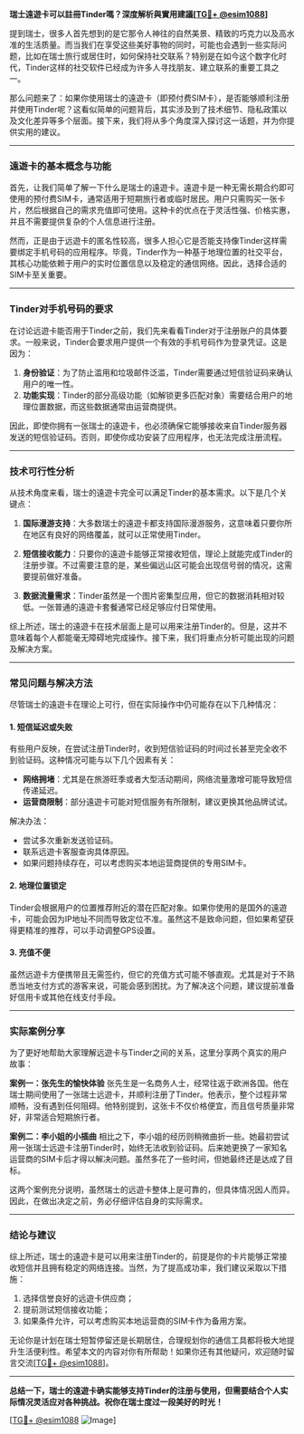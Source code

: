 **瑞士遠遊卡可以註冊Tinder嗎？深度解析與實用建議[[TG💪+ @esim1088](https://t.me/s/esim1088)]**

提到瑞士，很多人首先想到的是它那令人神往的自然美景、精致的巧克力以及高水准的生活质量。而当我们在享受这些美好事物的同时，可能也会遇到一些实际问题，比如在瑞士旅行或居住时，如何保持社交联系？特别是在如今这个数字化时代，Tinder这样的社交软件已经成为许多人寻找朋友、建立联系的重要工具之一。

那么问题来了：如果你使用瑞士的遠遊卡（即预付费SIM卡），是否能够顺利注册并使用Tinder呢？这看似简单的问题背后，其实涉及到了技术细节、隐私政策以及文化差异等多个层面。接下来，我们将从多个角度深入探讨这一话题，并为你提供实用的建议。

---

### 遠遊卡的基本概念与功能

首先，让我们简单了解一下什么是瑞士的遠遊卡。遠遊卡是一种无需长期合约即可使用的预付费SIM卡，通常适用于短期旅行者或临时居民。用户只需购买一张卡片，然后根据自己的需求充值即可使用。这种卡的优点在于灵活性强、价格实惠，并且不需要提供复杂的个人信息进行注册。

然而，正是由于远遊卡的匿名性较高，很多人担心它是否能支持像Tinder这样需要绑定手机号码的应用程序。毕竟，Tinder作为一种基于地理位置的社交平台，其核心功能依赖于用户的实时位置信息以及稳定的通信网络。因此，选择合适的SIM卡至关重要。

---

### Tinder对手机号码的要求

在讨论远遊卡能否用于Tinder之前，我们先来看看Tinder对于注册账户的具体要求。一般来说，Tinder会要求用户提供一个有效的手机号码作为登录凭证。这是因为：

1. **身份验证**：为了防止滥用和垃圾邮件泛滥，Tinder需要通过短信验证码来确认用户的唯一性。
2. **功能实现**：Tinder的部分高级功能（如解锁更多匹配对象）需要结合用户的地理位置数据，而这些数据通常由运营商提供。

因此，即使你拥有一张瑞士的遠遊卡，也必须确保它能够接收来自Tinder服务器发送的短信验证码。否则，即使你成功安装了应用程序，也无法完成注册流程。

---

### 技术可行性分析

从技术角度来看，瑞士的遠遊卡完全可以满足Tinder的基本需求。以下是几个关键点：

1. **国际漫游支持**：大多数瑞士的遠遊卡都支持国际漫游服务，这意味着只要你所在地区有良好的网络覆盖，就可以正常使用Tinder。
   
2. **短信接收能力**：只要你的遠遊卡能够正常接收短信，理论上就能完成Tinder的注册步骤。不过需要注意的是，某些偏远山区可能会出现信号弱的情况，这需要提前做好准备。

3. **数据流量需求**：Tinder虽然是一个图片密集型应用，但它的数据消耗相对较低。一张普通的遠遊卡套餐通常已经足够应付日常使用。

综上所述，瑞士的遠遊卡在技术层面上是可以用来注册Tinder的。但是，这并不意味着每个人都能毫无障碍地完成操作。接下来，我们将重点分析可能出现的问题及解决方案。

---

### 常见问题与解决方法

尽管瑞士的遠遊卡在理论上可行，但在实际操作中仍可能存在以下几种情况：

#### 1. 短信延迟或失败
有些用户反映，在尝试注册Tinder时，收到短信验证码的时间过长甚至完全收不到验证码。这种情况可能与以下几个因素有关：
- **网络拥堵**：尤其是在旅游旺季或者大型活动期间，网络流量激增可能导致短信传递延迟。
- **运营商限制**：部分遠遊卡可能对短信服务有所限制，建议更换其他品牌试试。

解决办法：
- 尝试多次重新发送验证码。
- 联系远遊卡客服查询具体原因。
- 如果问题持续存在，可以考虑购买本地运营商提供的专用SIM卡。

#### 2. 地理位置锁定
Tinder会根据用户的位置推荐附近的潜在匹配对象。如果你使用的是国外的遠遊卡，可能会因为IP地址不同而导致定位不准。虽然这不是致命问题，但如果希望获得更精准的推荐，可以手动调整GPS设置。

#### 3. 充值不便
虽然远遊卡方便携带且无需签约，但它的充值方式可能不够直观。尤其是对于不熟悉当地支付方式的游客来说，可能会感到困扰。为了解决这个问题，建议提前准备好信用卡或其他在线支付手段。

---

### 实际案例分享

为了更好地帮助大家理解远遊卡与Tinder之间的关系，这里分享两个真实的用户故事：

**案例一：张先生的愉快体验**
张先生是一名商务人士，经常往返于欧洲各国。他在瑞士期间使用了一张瑞士远遊卡，并顺利注册了Tinder。他表示，整个过程非常顺畅，没有遇到任何阻碍。他特别提到，这张卡不仅价格便宜，而且信号质量非常好，非常适合短期旅行者。

**案例二：李小姐的小插曲**
相比之下，李小姐的经历则稍微曲折一些。她最初尝试用一张瑞士远遊卡注册Tinder时，始终无法收到验证码。后来她更换了一家知名运营商的SIM卡后才得以解决问题。虽然多花了一些时间，但她最终还是达成了目标。

这两个案例充分说明，虽然瑞士的远遊卡整体上是可靠的，但具体情况因人而异。因此，在做出决定之前，务必仔细评估自身的实际需求。

---

### 结论与建议

综上所述，瑞士的遠遊卡是可以用来注册Tinder的，前提是你的卡片能够正常接收短信并且拥有稳定的网络连接。当然，为了提高成功率，我们建议采取以下措施：

1. 选择信誉良好的远遊卡供应商；
2. 提前测试短信接收功能；
3. 如果条件允许，可以考虑购买本地运营商的SIM卡作为备用方案。

无论你是计划在瑞士短暂停留还是长期居住，合理规划你的通信工具都将极大地提升生活便利性。希望本文的内容对你有所帮助！如果你还有其他疑问，欢迎随时留言交流[[TG💪+ @esim1088](https://t.me/s/esim1088)]。

---

**总结一下，瑞士的遠遊卡确实能够支持Tinder的注册与使用，但需要结合个人实际情况灵活应对各种挑战。祝你在瑞士度过一段美好的时光！**

[[TG💪+ @esim1088](https://t.me/s/esim1088) ![Image](https://i.postimg.cc/4NQfJmqS/Snipaste-2025-05-13-00-14-12.png)]